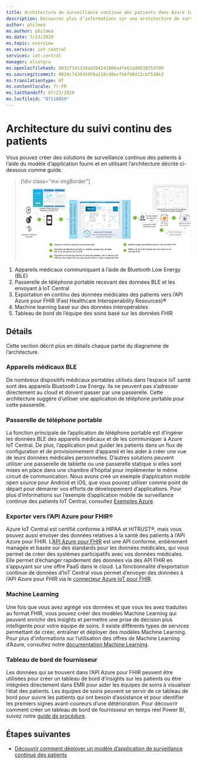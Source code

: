 ```yaml
---
title: Architecture de surveillance continue des patients dans Azure IoT Central | Microsoft Docs
description: Découvrez plus d’informations sur une architecture de surveillance continue des patients.
author: philmea
ms.author: philmea
ms.date: 7/23/2020
ms.topic: overview
ms.service: iot-central
services: iot-central
manager: eliotgra
ms.openlocfilehash: 0032f341330ad394241806a4fe61add530253f09
ms.sourcegitcommit: 0820c743038459a218c40ecfb6f60d12cbf538b3
ms.translationtype: HT
ms.contentlocale: fr-FR
ms.lasthandoff: 07/23/2020
ms.locfileid: "87116859"
---
```

# <a name="continuous-patient-monitoring-architecture"></a>Architecture du suivi continu des patients



Vous pouvez créer des solutions de surveillance continue des patients à l’aide du modèle d’application fourni et en utilisant l’architecture décrite ci-dessous comme guide.

>[!div class="mx-imgBorder"] 
>![Architecture de surveillance continue des patients](media/cpm-architecture.png)

1. Appareils médicaux communiquant à l’aide de Bluetooth Low Energy (BLE)
1. Passerelle de téléphone portable recevant des données BLE et les envoyant à IoT Central
1. Exportation en continu des données médicales des patients vers l’API Azure pour FHIR (Fast Healthcare Interoperability Resources)&reg;
1. Machine learning basé sur des données interopérables
1. Tableau de bord de l’équipe des soins basé sur les données FHIR

## <a name="details"></a>Détails
Cette section décrit plus en détails chaque partie du diagramme de l’architecture.

### <a name="ble-medical-devices"></a>Appareils médicaux BLE
De nombreux dispositifs médicaux portables utilisés dans l’espace IoT santé sont des appareils Bluetooth Low Energy. Ils ne peuvent pas s’adresser directement au cloud et doivent passer par une passerelle. Cette architecture suggère d’utiliser une application de téléphone portable pour cette passerelle. 

### <a name="mobile-phone-gateway"></a>Passerelle de téléphone portable
La fonction principale de l’application de téléphone portable est d’ingérer les données BLE des appareils médicaux et de les communiquer à Azure IoT Central. De plus, l’application peut guider les patients dans un flux de configuration et de provisionnement d’appareil et les aider à créer une vue de leurs données médicales personnelles. D’autres solutions peuvent utiliser une passerelle de tablette ou une passerelle statique si elles sont mises en place dans une chambre d’hôpital pour implémenter le même circuit de communication. Nous avons créé un exemple d’application mobile open source pour Android et iOS, que vous pouvez utiliser comme point de départ pour démarrer vos efforts de développement d’applications. Pour plus d’informations sur l’exemple d’application mobile de surveillance continue des patients IoT Central, consultez [Exemples Azure](https://docs.microsoft.com/samples/iot-for-all/iotc-cpm-sample/iotc-cpm-sample/).

### <a name="export-to-azure-api-for-fhirreg"></a>Exporter vers l’API Azure pour FHIR&reg;
Azure IoT Central est certifié conforme à HIPAA et HITRUST&reg;, mais vous pouvez aussi envoyer des données relatives à la santé des patients à l’API Azure pour FHIR. L’[API Azure pour FHIR](../../healthcare-apis/overview.md) est une API conforme, entièrement managée et basée sur des standards pour les données médicales, qui vous permet de créer des systèmes participatifs avec vos données médicales. Elle permet d’échanger rapidement des données via des API FHIR en s’appuyant sur une offre PaaS dans le cloud. La fonctionnalité d’exportation continue de données d’IoT Central vous permet d’envoyer des données à l’API Azure pour FHIR via le [connecteur Azure IoT pour FHIR](https://docs.microsoft.com/azure/healthcare-apis/iot-fhir-portal-quickstart).

### <a name="machine-learning"></a>Machine Learning
Une fois que vous avez agrégé vos données et que vous les avez traduites au format FHIR, vous pouvez créer des modèles Machine Learning qui peuvent enrichir des insights et permettre une prise de décision plus intelligente pour votre équipe de soins. Il existe différents types de services permettant de créer, entraîner et déployer des modèles Machine Learning. Pour plus d’informations sur l’utilisation des offres de Machine Learning d’Azure, consultez notre [documentation Machine Learning](../../machine-learning/index.yml).

### <a name="provider-dashboard"></a>Tableau de bord de fournisseur
Les données qui se trouvent dans l’API Azure pour FHIR peuvent être utilisées pour créer un tableau de bord d’insights sur les patients ou être intégrées directement dans EMR pour aider les équipes de soins à visualiser l’état des patients. Les équipes de soins peuvent se servir de ce tableau de bord pour suivre les patients qui ont besoin d’assistance et pour identifier les premiers signes avant-coureurs d’une détérioration. Pour découvrir comment créer un tableau de bord de fournisseur en temps réel Power BI, suivez notre [guide de procédure](howto-health-data-triage.md).

## <a name="next-steps"></a>Étapes suivantes
* [Découvrir comment déployer un modèle d’application de surveillance continue des patients](tutorial-continuous-patient-monitoring.md)
